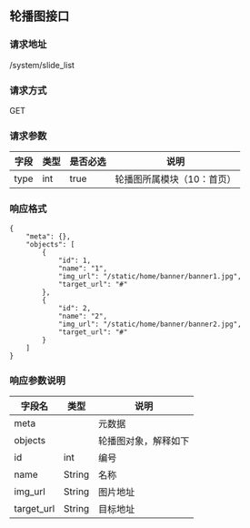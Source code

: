## 轮播图接口

### 请求地址
/system/slide_list

### 请求方式
GET

### 请求参数
<table>
    <thead>
        <tr>
            <th>字段</th>
            <th>类型</th>
            <th>是否必选</th>
            <th>说明</th>
        </tr>
    </thead>
    <tbody>
        <tr>
            <td>type</td>
            <td>int</td>
            <td>true</td>
            <td>轮播图所属模块（10：首页）</td>
        </tr>
    </tbody>
</table>

### 响应格式
```
{
    "meta": {},
    "objects": [
        {
            "id": 1,
            "name": "1",
            "img_url": "/static/home/banner/banner1.jpg",
            "target_url": "#"
        },
        {
            "id": 2,
            "name": "2",
            "img_url": "/static/home/banner/banner2.jpg",
            "target_url": "#"
        }
    ]
}
```

### 响应参数说明
<table>
    <thead>
        <tr>
            <th>字段名</th>
            <th>类型</th>
            <th>说明</th>
        </tr>
    </thead>
    <tbody>
        <tr>
            <td>meta</td>
            <td></td>
            <td>元数据</td>
        </tr>
        <tr>
            <td>objects</td>
            <td></td>
            <td>轮播图对象，解释如下</td>
        </tr>
        <tr>
            <td>id</td>
            <td>int</td>
            <td>编号</td>
        </tr>
        <tr>
            <td>name</td>
            <td>String</td>
            <td>名称</td>
        </tr>
        <tr>
            <td>img_url</td>
            <td>String</td>
            <td>图片地址</td>
        </tr>
        <tr>
            <td>target_url</td>
            <td>String</td>
            <td>目标地址</td>
        </tr>
    </tbody>
</table>